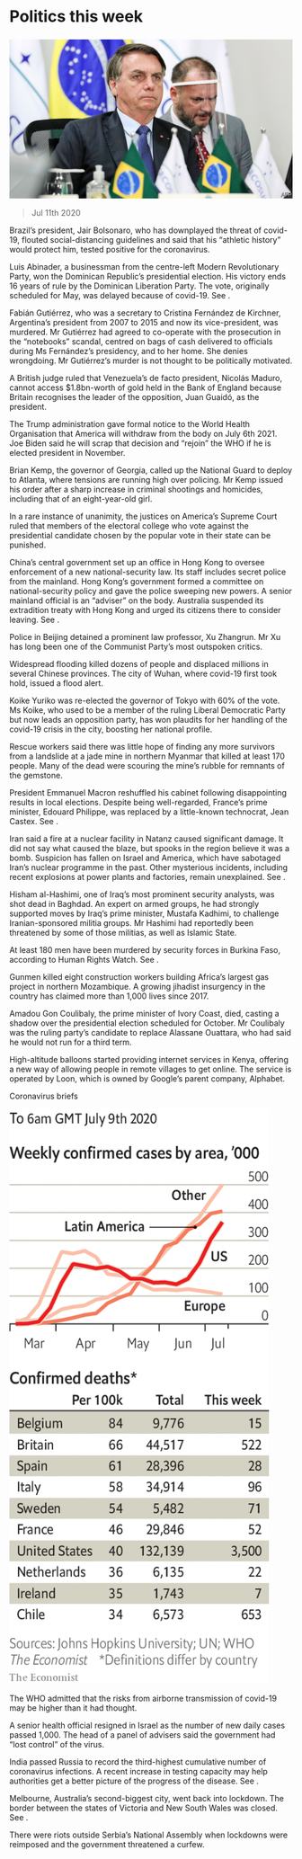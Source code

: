 ###### 

# Politics this week 

#####  

![image](images/20200711_WWP001_0.jpg) 

> Jul 11th 2020 

Brazil’s president, Jair Bolsonaro, who has downplayed the threat of covid-19, flouted social-distancing guidelines and said that his “athletic history” would protect him, tested positive for the coronavirus.

Luis Abinader, a businessman from the centre-left Modern Revolutionary Party, won the Dominican Republic’s presidential election. His victory ends 16 years of rule by the Dominican Liberation Party. The vote, originally scheduled for May, was delayed because of covid-19. See .


Fabián Gutiérrez, who was a secretary to Cristina Fernández de Kirchner, Argentina’s president from 2007 to 2015 and now its vice-president, was murdered. Mr Gutiérrez had agreed to co-operate with the prosecution in the “notebooks” scandal, centred on bags of cash delivered to officials during Ms Fernández’s presidency, and to her home. She denies wrongdoing. Mr Gutiérrez’s murder is not thought to be politically motivated.

A British judge ruled that Venezuela’s de facto president, Nicolás Maduro, cannot access $1.8bn-worth of gold held in the Bank of England because Britain recognises the leader of the opposition, Juan Guaidó, as the president.

The Trump administration gave formal notice to the World Health Organisation that America will withdraw from the body on July 6th 2021. Joe Biden said he will scrap that decision and “rejoin” the WHO if he is elected president in November.

Brian Kemp, the governor of Georgia, called up the National Guard to deploy to Atlanta, where tensions are running high over policing. Mr Kemp issued his order after a sharp increase in criminal shootings and homicides, including that of an eight-year-old girl.

In a rare instance of unanimity, the justices on America’s Supreme Court ruled that members of the electoral college who vote against the presidential candidate chosen by the popular vote in their state can be punished.

China’s central government set up an office in Hong Kong to oversee enforcement of a new national-security law. Its staff includes secret police from the mainland. Hong Kong’s government formed a committee on national-security policy and gave the police sweeping new powers. A senior mainland official is an “adviser” on the body. Australia suspended its extradition treaty with Hong Kong and urged its citizens there to consider leaving. See .

Police in Beijing detained a prominent law professor, Xu Zhangrun. Mr Xu has long been one of the Communist Party’s most outspoken critics.

Widespread flooding killed dozens of people and displaced millions in several Chinese provinces. The city of Wuhan, where covid-19 first took hold, issued a flood alert.

Koike Yuriko was re-elected the governor of Tokyo with 60% of the vote. Ms Koike, who used to be a member of the ruling Liberal Democratic Party but now leads an opposition party, has won plaudits for her handling of the covid-19 crisis in the city, boosting her national profile.

Rescue workers said there was little hope of finding any more survivors from a landslide at a jade mine in northern Myanmar that killed at least 170 people. Many of the dead were scouring the mine’s rubble for remnants of the gemstone.

President Emmanuel Macron reshuffled his cabinet following disappointing results in local elections. Despite being well-regarded, France’s prime minister, Edouard Philippe, was replaced by a little-known technocrat, Jean Castex. See .

Iran said a fire at a nuclear facility in Natanz caused significant damage. It did not say what caused the blaze, but spooks in the region believe it was a bomb. Suspicion has fallen on Israel and America, which have sabotaged Iran’s nuclear programme in the past. Other mysterious incidents, including recent explosions at power plants and factories, remain unexplained. See .

Hisham al-Hashimi, one of Iraq’s most prominent security analysts, was shot dead in Baghdad. An expert on armed groups, he had strongly supported moves by Iraq’s prime minister, Mustafa Kadhimi, to challenge Iranian-sponsored militia groups. Mr Hashimi had reportedly been threatened by some of those militias, as well as Islamic State.

At least 180 men have been murdered by security forces in Burkina Faso, according to Human Rights Watch. See .

Gunmen killed eight construction workers building Africa’s largest gas project in northern Mozambique. A growing jihadist insurgency in the country has claimed more than 1,000 lives since 2017.

Amadou Gon Coulibaly, the prime minister of Ivory Coast, died, casting a shadow over the presidential election scheduled for October. Mr Coulibaly was the ruling party’s candidate to replace Alassane Ouattara, who had said he would not run for a third term.

High-altitude balloons started providing internet services in Kenya, offering a new way of allowing people in remote villages to get online. The service is operated by Loon, which is owned by Google’s parent company, Alphabet.

Coronavirus briefs

![image](images/20200711_WWC017.png) 


The WHO admitted that the risks from airborne transmission of covid-19 may be higher than it had thought.

A senior health official resigned in Israel as the number of new daily cases passed 1,000. The head of a panel of advisers said the government had “lost control” of the virus.

India passed Russia to record the third-highest cumulative number of coronavirus infections. A recent increase in testing capacity may help authorities get a better picture of the progress of the disease. See .

 Melbourne, Australia’s second-biggest city, went back into lockdown. The border between the states of Victoria and New South Wales was closed. See .

There were riots outside Serbia’s National Assembly when lockdowns were reimposed and the government threatened a curfew.

